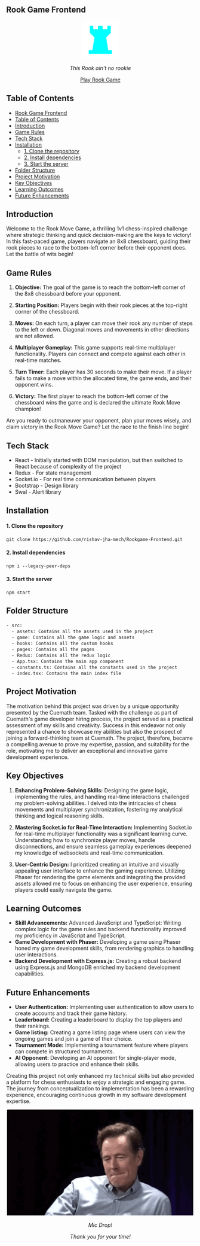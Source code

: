 ## Rook Game Frontend

<p align="center">
  <img src="./doc/images/rook.svg" alt="rook" width="100"/>
</p>

<p align="center">
  <i> This Rook ain't no rookie </i>
</p>


<p align="center">
  <a href="https://cue-math-hiring.vercel.app/" rel="noopener">Play Rook Game</a>
</p>

## Table of Contents

- [Rook Game Frontend](#rook-game-frontend)
- [Table of Contents](#table-of-contents)
- [Introduction](#introduction)
- [Game Rules](#game-rules)
- [Tech Stack](#tech-stack)
- [Installation](#installation)
    - [1. Clone the repository](#1-clone-the-repository)
    - [2. Install dependencies](#2-install-dependencies)
    - [3. Start the server](#3-start-the-server)
- [Folder Structure](#folder-structure)
- [Project Motivation](#project-motivation)
- [Key Objectives](#key-objectives)
- [Learning Outcomes](#learning-outcomes)
- [Future Enhancements](#future-enhancements)


## Introduction

Welcome to the Rook Move Game, a thrilling 1v1 chess-inspired challenge where strategic thinking and quick decision-making are the keys to victory! In this fast-paced game, players navigate an 8x8 chessboard, guiding their rook pieces to race to the bottom-left corner before their opponent does. Let the battle of wits begin!

## Game Rules

1. **Objective:** The goal of the game is to reach the bottom-left corner of the 8x8 chessboard before your opponent.

2. **Starting Position:** Players begin with their rook pieces at the top-right corner of the chessboard.

3. **Moves:** On each turn, a player can move their rook any number of steps to the left or down. Diagonal moves and movements in other directions are not allowed.

4. **Multiplayer Gameplay:** This game supports real-time multiplayer functionality. Players can connect and compete against each other in real-time matches.

5. **Turn Timer:** Each player has 30 seconds to make their move. If a player fails to make a move within the allocated time, the game ends, and their opponent wins.

6. **Victory:** The first player to reach the bottom-left corner of the chessboard wins the game and is declared the ultimate Rook Move champion!

Are you ready to outmaneuver your opponent, plan your moves wisely, and claim victory in the Rook Move Game? Let the race to the finish line begin!


## Tech Stack

- React - Initially started with DOM manipulation, but then switched to React because of complexity of the project
- Redux - For state management
- Socket.io - For real time communication between players
- Bootstrap - Design library
- Swal - Alert library

## Installation

#### 1. Clone the repository

```
git clone https://github.com/rishav-jha-mech/Rookgame-Frontend.git
```

#### 2. Install dependencies

```
npm i --legacy-peer-deps
```

#### 3. Start the server

```
npm start
```

## Folder Structure

```
- src:
  - assets: Contains all the assets used in the project
  - game: Contains all the game logic and assets
  - hooks: Contains all the custom hooks
  - pages: Contains all the pages
  - Redux: Contains all the redux logic
  - App.tsx: Contains the main app component
  - constants.ts: Contains all the constants used in the project
  - index.tsx: Contains the main index file
```

## Project Motivation

The motivation behind this project was driven by a unique opportunity presented by the Cuemath team. Tasked with the challenge as part of Cuemath's game developer hiring process, the project served as a practical assessment of my skills and creativity. Success in this endeavor not only represented a chance to showcase my abilities but also the prospect of joining a forward-thinking team at Cuemath. The project, therefore, became a compelling avenue to prove my expertise, passion, and suitability for the role, motivating me to deliver an exceptional and innovative game development experience.

## Key Objectives

1. **Enhancing Problem-Solving Skills:**
Designing the game logic, implementing the rules, and handling real-time interactions challenged my problem-solving abilities. I delved into the intricacies of chess movements and multiplayer synchronization, fostering my analytical thinking and logical reasoning skills.

2. **Mastering Socket.io for Real-Time Interaction:**
Implementing Socket.io for real-time multiplayer functionality was a significant learning curve. Understanding how to synchronize player moves, handle disconnections, and ensure seamless gameplay experiences deepened my knowledge of websockets and real-time communication.

3. **User-Centric Design:**
I prioritized creating an intuitive and visually appealing user interface to enhance the gaming experience. Utilizing Phaser for rendering the game elements and integrating the provided assets allowed me to focus on enhancing the user experience, ensuring players could easily navigate the game.

## Learning Outcomes
- **Skill Advancements:**
Advanced JavaScript and TypeScript: Writing complex logic for the game rules and backend functionality improved my proficiency in JavaScript and TypeScript.
- **Game Development with Phaser:** Developing a game using Phaser honed my game development skills, from rendering graphics to handling user interactions.
- **Backend Development with Express.js:** Creating a robust backend using Express.js and MongoDB enriched my backend development capabilities.

## Future Enhancements

- **User Authentication:** Implementing user authentication to allow users to create accounts and track their game history.
- **Leaderboard:** Creating a leaderboard to display the top players and their rankings.
- **Game listing:** Creating a game listing page where users can view the ongoing games and join a game of their choice.
- **Tournament Mode:** Implementing a tournament feature where players can compete in structured tournaments.
- **AI Opponent:** Developing an AI opponent for single-player mode, allowing users to practice and enhance their skills.

Creating this project not only enhanced my technical skills but also provided a platform for chess enthusiasts to enjoy a strategic and engaging game. The journey from conceptualization to implementation has been a rewarding experience, encouraging continuous growth in my software development expertise.

<p align="center">
  <img src="./doc/images/micdrop.gif" alt="micdrop" width="500"/>
</p>
<p align="center">
    <i>Mic Drop!</i>
</p>
<p align="center">
    <i>Thank you for your time!</i>
</p>